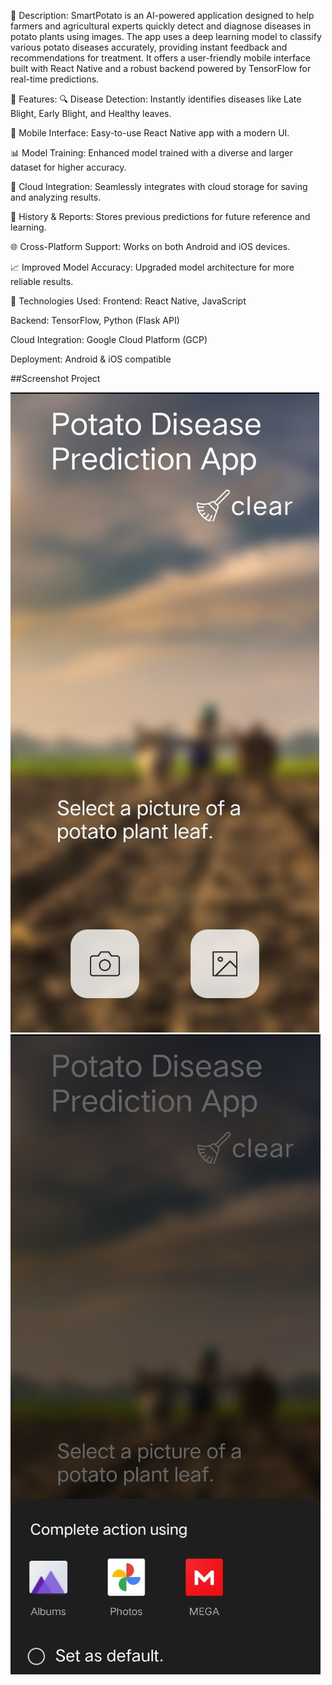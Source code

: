 📖 Description:
SmartPotato is an AI-powered application designed to help farmers and agricultural experts quickly detect and diagnose diseases in potato plants using images. The app uses a deep learning model to classify various potato diseases accurately, providing instant feedback and recommendations for treatment. It offers a user-friendly mobile interface built with React Native and a robust backend powered by TensorFlow for real-time predictions.

🚀 Features:
🔍 Disease Detection: Instantly identifies diseases like Late Blight, Early Blight, and Healthy leaves.

📱 Mobile Interface: Easy-to-use React Native app with a modern UI.

📊 Model Training: Enhanced model trained with a diverse and larger dataset for higher accuracy.

📁 Cloud Integration: Seamlessly integrates with cloud storage for saving and analyzing results.

📅 History & Reports: Stores previous predictions for future reference and learning.

🌐 Cross-Platform Support: Works on both Android and iOS devices.

📈 Improved Model Accuracy: Upgraded model architecture for more reliable results.

🔨 Technologies Used:
Frontend: React Native, JavaScript

Backend: TensorFlow, Python (Flask API)

Cloud Integration: Google Cloud Platform (GCP)

Deployment: Android & iOS compatible

##Screenshot Project

![image alt](https://github.com/Lalan12309/SmartPotato---Potato-Disease-Detection-App/blob/e3faab19a11976227875348cd9496fb912e719ca/215478159-2d153955-73de-429c-b982-c4b76cbb55d1.jpg)
![image alt](https://github.com/Lalan12309/SmartPotato---Potato-Disease-Detection-App/blob/23837cd9aed48d6d88b5695062167f08bc6e5e13/215478170-793eb1ed-325c-48bf-aab5-8e0079d8dac6.jpg)
